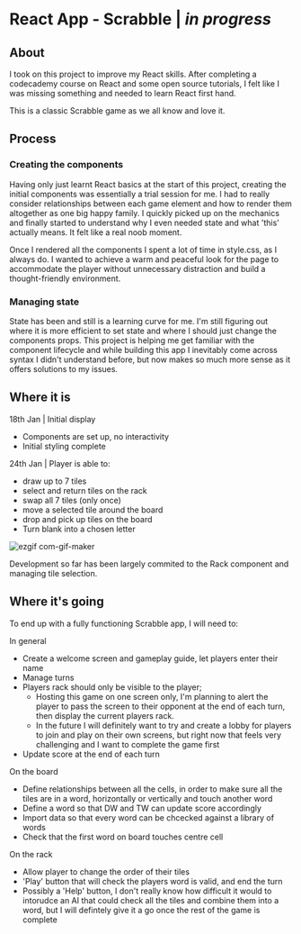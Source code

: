 # React App - Scrabble | *in progress*

## About

I took on this project to improve my React skills. After completing a codecademy course on React and some open source tutorials, I felt like I was missing something and needed to learn React first hand. 

This is a classic Scrabble game as we all know and love it. 

## Process

### Creating the components

Having only just learnt React basics at the start of this project, creating the initial components was essentially a trial session for me. I had to really consider relationships between each game element and how to render them altogether as one big happy family. I quickly picked up on the mechanics and finally started to understand why I even needed state and what 'this' actually means. It felt like a real noob moment. 

Once I rendered all the components I spent a lot of time in style.css, as I always do. I wanted to achieve a warm and peaceful look for the page to accommodate the player without unnecessary distraction and build a thought-friendly environment. 

### Managing state

State has been and still is a learning curve for me. I'm still figuring out where it is more efficient to set state and where I should just change the components props. This project is helping me get familiar with the component lifecycle and while building this app I inevitably come across syntax I didn't understand before, but now makes so much more sense as it offers solutions to my issues. 

## Where it is

18th Jan | Initial display

- Components are set up, no interactivity
- Initial styling complete

24th Jan | Player is able to:
 
 - draw up to 7 tiles
 - select and return tiles on the rack
 - swap all 7 tiles (only once)
 - move a selected tile around the board
 - drop and pick up tiles on the board
 - Turn blank into a chosen letter
 
 ![ezgif com-gif-maker](https://user-images.githubusercontent.com/76661777/214288966-17a839dc-29d7-44df-ad15-4056078d6dc0.gif)

Development so far has been largely commited to the Rack component and managing tile selection.

## Where it's going

To end up with a fully functioning Scrabble app, I will need to:

In general

- Create a welcome screen and gameplay guide, let players enter their name
- Manage turns
- Players rack should only be visible to the player; 
  - Hosting this game on one screen only, I'm planning to alert the player to pass the screen to their opponent at the end of each turn, then display the current players rack. 
  - In the future I will definitely want to try and create a lobby for players to join and play on their own screens, but right now that feels very challenging and I want to complete the game first
- Update score at the end of each turn

On the board

- Define relationships between all the cells, in order to make sure all the tiles are in a word, horizontally or vertically and touch another word
- Define a word so that DW and TW can update score accordingly
- Import data so that every word can be chcecked against a library of words
- Check that the first word on board touches centre cell

On the rack

- Allow player to change the order of their tiles
- 'Play' button that will check the players word is valid, and end the turn
- Possibly a 'Help' button, I don't really know how difficult it would to intorudce an AI that could check all the tiles and combine them into a word, but I will defintely give it a go once the rest of the game is complete
